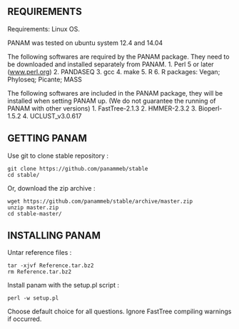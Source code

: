 REQUIREMENTS
----------------------------------------------------------------------------------------------
Requirements: Linux OS. 

PANAM was tested on ubuntu system 12.4 and 14.04

The following softwares are required by the PANAM package. They need to be downloaded and installed separately from PANAM. 
	1. Perl 5 or later (www.perl.org) 
	2. PANDASEQ 
	3. gcc 
	4. make 
	5. R 
	6. R packages: Vegan; Phyloseq; Picante; MASS

The following softwares are included in the PANAM package, they will be installed when setting PANAM up. (We do not guarantee the running of PANAM with other versions) 
	1. FastTree-2.1.3 
	2. HMMER-2.3.2 
	3. Bioperl-1.5.2
	4. UCLUST_v3.0.617

GETTING PANAM
----------------------------------------------------------------------------------------------

Use git to clone stable repository :

	git clone https://github.com/panammeb/stable
	cd stable/

Or, download the zip archive :

	wget https://github.com/panammeb/stable/archive/master.zip
	unzip master.zip
	cd stable-master/

INSTALLING PANAM 
----------------------------------------------------------------------------------------------

Untar reference files :

	tar -xjvf Reference.tar.bz2
	rm Reference.tar.bz2

Install panam with the setup.pl script :

	perl -w setup.pl

Choose default choice for all questions.
Ignore FastTree compiling warnings if occurred.




